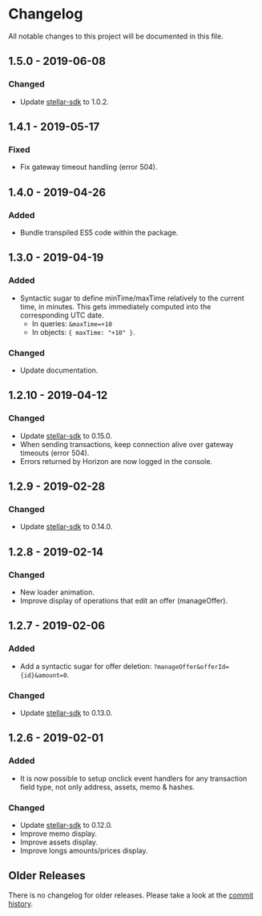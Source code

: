 # Changelog

All notable changes to this project will be documented in this file.

## 1.5.0 - 2019-06-08

### Changed

- Update [stellar-sdk] to 1.0.2.

## 1.4.1 - 2019-05-17

### Fixed

- Fix gateway timeout handling (error 504).

## 1.4.0 - 2019-04-26

### Added

- Bundle transpiled ES5 code within the package.

## 1.3.0 - 2019-04-19

### Added

- Syntactic sugar to define minTime/maxTime relatively to the current time, in
  minutes. This gets immediately computed into the corresponding UTC date.
  - In queries: `&maxTime=+10`
  - In objects: `{ maxTime: "+10" }`.

### Changed

- Update documentation.

## 1.2.10 - 2019-04-12

### Changed

- Update [stellar-sdk] to 0.15.0.
- When sending transactions, keep connection alive over gateway timeouts (error
  504).
- Errors returned by Horizon are now logged in the console.

## 1.2.9 - 2019-02-28

### Changed

- Update [stellar-sdk] to 0.14.0.

## 1.2.8 - 2019-02-14

### Changed

- New loader animation.
- Improve display of operations that edit an offer (manageOffer).

## 1.2.7 - 2019-02-06

### Added

- Add a syntactic sugar for offer deletion:
  `?manageOffer&offerId={id}&amount=0`.

### Changed

- Update [stellar-sdk] to 0.13.0.

## 1.2.6 - 2019-02-01

### Added

- It is now possible to setup onclick event handlers for any transaction field
  type, not only address, assets, memo & hashes.

### Changed

- Update [stellar-sdk] to 0.12.0.
- Improve memo display.
- Improve assets display.
- Improve longs amounts/prices display.

## Older Releases

There is no changelog for older releases. Please take a look at the [commit
history](https://github.com/cosmic-plus/node-cosmic-lib/commits/master).

[stellar-sdk]: https://github.com/stellar/js-stellar-sdk/blob/master/CHANGELOG.md
